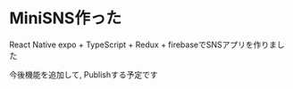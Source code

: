 # MiniSNS作った

React Native expo + TypeScript + Redux + firebaseでSNSアプリを作りました

今後機能を追加して, Publishする予定です


